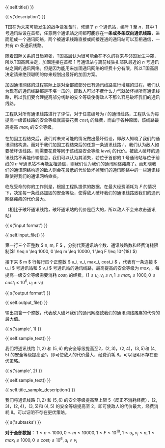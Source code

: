{{ self.title() }}

{{ s('description') }}

T国在为未来可能发生的战争做准备时，修建了 $n$ 个通讯站，编号 $1$ 至 $n$，其中 $1$ 号通讯站设在首都，任意两个通讯站之间都**可能**存在**一条或多条双向通讯线路**，进而组成一个通讯网络，两个被通讯线路直接或间接连通的通讯站可以互相通信，一共有 $m$ 条通讯线路。

随着国际关系的日趋紧张，T国高层认为很可能会在不久的将来与邻国发生冲突，所以T国高层决定，加固连接在首都 $1$ 号通讯站与离前线驻扎部队最近的 $n$ 号通讯站之间的通讯网络。但是因为能用来加固通讯网络的经费十分有限，所以T国高层决定请来绝顶聪明的你来规划出最好的加固方案。

加固通讯网络的过程实际上是对全部或部分已有通讯线路进行增建的过程，我们认为现有的通讯线路都是不堪一击的，即敌人可以不费什么力气就破坏掉所有通讯线路，所以我们要合理提高部分线路的安全等级使得敌人不那么容易破坏我们的通讯线路。

工程队对所有通讯线路进行了评估，对于任意编号为 $i$ 的通讯线路，工程队认为每提高一级该线路的安全等级就需要花费 $cost_i$ 的经费，而由于各种原因，该线路最高提高 $max_i$ 的安全等级。

在加固工程结束后，我们对未来可能的情况做出最坏假设，即敌人知晓了我们的通讯网络构造。而对于我们加固工程结束后的任意一条通讯线路 $i$ ，我们认为敌人如要破坏该线路，则需要花费等同于该线路安全等级 $level_i$  的代价。被敌人破坏的通讯线路不再能传输信息，我们可以认为其消失，若位于首都的 $1$ 号通讯站与位于前线的 $n$ 号通讯站不再能互相通信，则我们认为我们的通讯网络瘫痪了。而知晓我们的通讯网络构造的敌人则会花最低的代价破坏掉我们的通讯网络中的一些通讯线路使得我们的通讯网络瘫痪。

临危受命的你的工作则是，根据工程队提供的数据，在最大经费消耗为 $F$ 的情况下，决定每一条线路加固的安全等级，使得敌人破坏我们的通讯线路致我们的通讯网络瘫痪的代价最大。

（相比于破坏通讯线路，破坏通讯站的代价是巨大的，所以敌人不会来攻击通讯站）

{{ s('input format') }}

{{ self.input_file() }}

第一行三个正整数 $ n, m, F $ ，分别代表通讯站个数、通讯线路数和经费消耗限制($1 \leq n \leq 1000, 0 \leq m \leq 10000, 1 \leq F \leq 10^{18} $)

接下来 $ m $ 行每行四个正整数 $ u_i, v_i, max_i, cost_i $ ，代表有一条连接 $ u_i $ 号通讯站和 $ v_i $ 号通讯站的通讯线路，最高提高的安全等级为 $max_i$ ，每提高一级安全等级需要消耗 $cost_i$ 的经费。($1 \leq u_i, v_i \leq n, 1 \leq max_i \leq 1000, 0 \leq cost_i \leq 10^6, u_i \neq v_i$)

{{ s('output format') }}

{{ self.output_file() }}

输出包含一个整数，代表敌人破坏我们的通讯网络致我们的通讯网络瘫痪的代价的最大值。

{{ s('sample', 1) }}

{{ self.sample_text() }}

我们将通讯线路 $(1,2)$ 和 $(5,6)$ 的安全等级提高至2，$(2,3)$，$(2,4)$，$(3,5)$和 $(4,5)$ 的安全等级提高至1，即可使敌人的代价最大，经费消耗 $8$。可以证明不存在更优策略。

{{ s('sample', 2) }}

{{ self.sample_text() }}

{{ self.title_sample_description() }}

我们将通讯线路 $(1,2)$ 和 $(5,6)$ 的安全等级提高至上限 $5$（反正不消耗经费），$(2,3)$，$(2,4)$，$(3,5)$和 $(4,5)$ 的安全等级提高至 $2$，即可使敌人的代价最大，经费消耗 $8$。可以证明不存在更优策略。

{{ s('subtasks') }}

**对于全部数据：** $1 \leq n \leq 1000, 0 \leq m \leq 10000, 1 \leq F \leq 10^{18}, 1 \leq u_i, v_i \leq n, 1 \leq max_i \leq 1000, 0 \leq cost_i \leq 10^6, u_i \neq v_i$